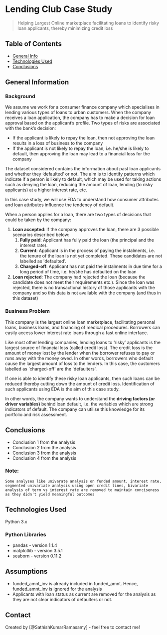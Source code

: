 # Lending Club Case Study
> Helping Largest Online marketplace facilitating loans to identify risky loan applicants, thereby minimizing credit loss


## Table of Contents
* [General Info](#general-information)
* [Technologies Used](#technologies-used)
* [Conclusions](#conclusions)

## General Information
### Background
We assume we work for a consumer finance company which specialises in lending various types of loans to urban customers. When the company receives a loan application, the company has to make a decision for loan approval based on the applicant’s profile. Two types of risks are associated with the bank’s decision:
- If the applicant is likely to repay the loan, then not approving the loan results in a loss of business to the company
- If the applicant is not likely to repay the loan, i.e. he/she is likely to default, then approving the loan may lead to a financial loss for the company


The dataset considered contains the information about past loan applicants and whether they ‘defaulted’ or not. The aim is to identify patterns which indicate if a person is likely to default, which may be used for taking actions such as denying the loan, reducing the amount of loan, lending (to risky applicants) at a higher interest rate, etc.

 
In this case study, we will use EDA to understand how consumer attributes and loan attributes influence the tendency of default.

When a person applies for a loan, there are two types of decisions that could be taken by the company:
1. **Loan accepted**: If the company approves the loan, there are 3 possible scenarios described below:
    1. **Fully paid**: Applicant has fully paid the loan (the principal and the interest rate).
    2. **Current**: Applicant is in the process of paying the instalments, i.e. the tenure of the loan is not yet completed. These candidates are not labelled as 'defaulted'.
    3. **Charged-off**: Applicant has not paid the instalments in due time for a long period of time, i.e. he/she has defaulted on the loan 
2. **Loan rejected**: The company had rejected the loan (because the candidate does not meet their requirements etc.). Since the loan was rejected, there is no transactional history of those applicants with the company and so this data is not available with the company (and thus in this dataset)

### Business Problem

This company is the largest online loan marketplace, facilitating personal loans, business loans, and financing of medical procedures. Borrowers can easily access lower interest rate loans through a fast online interface. 

Like most other lending companies, lending loans to ‘risky’ applicants is the largest source of financial loss (called credit loss). The credit loss is the amount of money lost by the lender when the borrower refuses to pay or runs away with the money owed. In other words, borrowers who default cause the largest amount of loss to the lenders. In this case, the customers labelled as 'charged-off' are the 'defaulters'. 

If one is able to identify these risky loan applicants, then such loans can be reduced thereby cutting down the amount of credit loss. Identification of such applicants using EDA is the aim of this case study.

In other words, the company wants to understand the **driving factors (or driver variables)** behind loan default, i.e. the variables which are strong indicators of default.  The company can utilise this knowledge for its portfolio and risk assessment. 


## Conclusions
- Conclusion 1 from the analysis
- Conclusion 2 from the analysis
- Conclusion 3 from the analysis
- Conclusion 4 from the analysis

### Note:
```
Some analyses like univarate analysis on funded amount, interest rate, segmented univariate analysis using open credit lines, bivariate analysis of term vs interest rate are removed to maintain conciseness as they didn't yield meaningful outcomes
```

## Technologies Used
 
Python 3.x

### Python Libraries
- pandas - version 1.1.4
- matplotlib - version 3.5.1
- seaborn - version 0.11.2

## Assumptions
- funded_amnt_inv is already included in funded_amnt. Hence, funded_amnt_inv is ignored for the analysis
- Applicants with loan status as current are removed for the analysis as they are not clear indicators of defaulters or not. 


## Contact
Created by [@SathishKumarRamasamy] - feel free to contact me!
